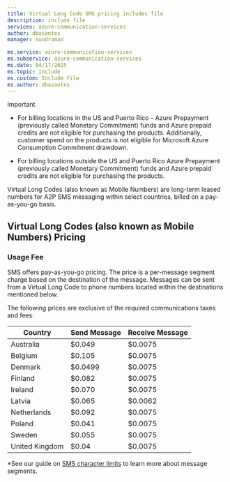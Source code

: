 ```yaml
---
title: Virtual Long Code SMS pricing includes file
description: include file
services: azure-communication-services
author: dbasantes
manager: sundraman

ms.service: azure-communication-services
ms.subservice: azure-communication-services
ms.date: 04/17/2025
ms.topic: include
ms.custom: Include file
ms.author: dbasantes
---
```


> [!IMPORTANT]
>- For billing locations in the US and Puerto Rico – Azure Prepayment (previously called Monetary Commitment) funds and Azure prepaid credits are not eligible for purchasing the products. Additionally, customer spend on the products is not eligible for Microsoft Azure Consumption Commitment drawdown.
>
>
>- For billing locations outside the US and Puerto Rico Azure Prepayment (previously called Monetary Commitment) funds and Azure prepaid credits are not eligible for purchasing the products.

Virtual Long Codes (also known as Mobile Numbers) are long-term leased numbers for A2P SMS messaging within select countries, billed on a pay-as-you-go basis.

##  Virtual Long Codes (also known as Mobile Numbers) Pricing

### Usage Fee
SMS offers pay-as-you-go pricing. The price is a per-message segment charge based on the destination of the message. Messages can be sent from a Virtual Long Code to phone numbers located within the destinations mentioned below. 

The following prices are exclusive of the required communications taxes and fees:

|Country| Send Message | Receive Message |
|-----------|---------|---------
|Australia| $0.049 | $0.0075 |
|Belgium| $0.105 | $0.0075 | 
|Denmark| $0.0499 | $0.0075 | 
|Finland| $0.082 | $0.0075 |
|Ireland | $0.070 |$0.0075 |
|Latvia | $0.065 |$0.0062 |
|Netherlands | $0.092 | $0.0075 |
|Poland| $0.041 | $0.0075 |
|Sweden | $0.055 | $0.0075 |
|United Kingdom| $0.04 |$0.0075 |

*See our guide on [SMS character limits](../sms/sms-faq.md#what-is-the-sms-character-limit) to learn more about message segments.



